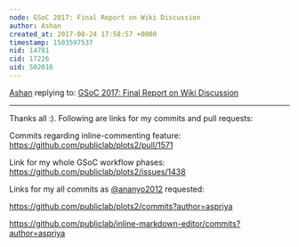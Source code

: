 ```yaml
---
node: GSoC 2017: Final Report on Wiki Discussion
author: Ashan
created_at: 2017-08-24 17:58:57 +0000
timestamp: 1503597537
nid: 14781
cid: 17226
uid: 502016
---
```




[Ashan](../profile/Ashan) replying to: [GSoC 2017: Final Report on Wiki Discussion](../notes/Ashan/08-23-2017/introducing-inline-commenting-for-wiki-pages)

----
Thanks all :). Following are links for my commits and pull requests:

Commits regarding inline-commenting feature: https://github.com/publiclab/plots2/pull/1571

Link for my whole GSoC workflow phases: https://github.com/publiclab/plots2/issues/1438

Links for my all commits as [@ananyo2012](/profile/ananyo2012) requested: 

   https://github.com/publiclab/plots2/commits?author=aspriya

   https://github.com/publiclab/inline-markdown-editor/commits?author=aspriya
